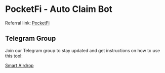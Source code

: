 # PocketFi - Auto Claim Bot

Referral link: [PocketFi](https://t.me/pocketfi_bot/Mining?startapp=5914982564)

## Telegram Group

Join our Telegram group to stay updated and get instructions on how to use this tool:

[Smart Airdrop](https://t.me/smartairdrop2120)
